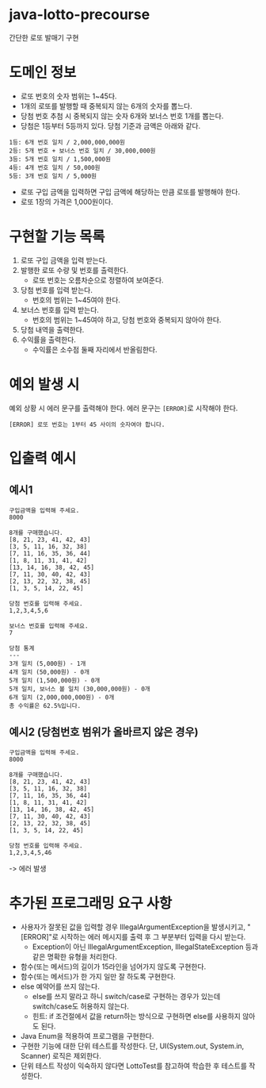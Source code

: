 # java-lotto-precourse
간단한 로또 발매기 구현

# 도메인 정보
* 로또 번호의 숫자 범위는 1~45다.
* 1개의 로또를 발행할 때 중복되지 않는 6개의 숫자를 뽑느다.
* 당첨 번호 추첨 시 중복되지 않는 숫자 6개와 보너스 번호 1개를 뽑는다.
* 당첨은 1등부터 5등까지 있다. 당첨 기준과 금액은 아래와 같다.
```
1등: 6개 번호 일치 / 2,000,000,000원
2등: 5개 번호 + 보너스 번호 일치 / 30,000,000원
3등: 5개 번호 일치 / 1,500,000원
4등: 4개 번호 일치 / 50,000원
5등: 3개 번호 일치 / 5,000원
```
* 로또 구입 금액을 입력하면 구입 금액에 해당하는 만큼 로또를 발행해야 한다.
* 로또 1장의 가격은 1,000원이다.

# 구현할 기능 목록
1. 로또 구입 금액을 입력 받는다.
2. 발행한 로또 수량 및 번호를 출력한다.
   * 로또 번호는 오름차순으로 정렬하여 보여준다.
3. 당첨 번호를 입력 받는다.
   * 번호의 범위는 1~45여야 한다.
4. 보너스 번호를 입력 받는다.
   * 번호의 범위는 1~45여야 하고, 당첨 번호와 중복되지 않아야 한다.
5. 당첨 내역을 출력한다.
6. 수익률을 출력한다.
   * 수익률은 소수점 둘째 자리에서 반올림한다.
   
# 예외 발생 시
예외 상황 시 에러 문구를 출력해야 한다. 에러 문구는 `[ERROR]`로 시작해야 한다.
```
[ERROR] 로또 번호는 1부터 45 사이의 숫자여야 합니다.
```

# 입출력 예시
## 예시1
```
구입금액을 입력해 주세요.
8000

8개를 구매했습니다.
[8, 21, 23, 41, 42, 43] 
[3, 5, 11, 16, 32, 38] 
[7, 11, 16, 35, 36, 44] 
[1, 8, 11, 31, 41, 42] 
[13, 14, 16, 38, 42, 45] 
[7, 11, 30, 40, 42, 43] 
[2, 13, 22, 32, 38, 45] 
[1, 3, 5, 14, 22, 45]

당첨 번호를 입력해 주세요.
1,2,3,4,5,6

보너스 번호를 입력해 주세요.
7

당첨 통계
---
3개 일치 (5,000원) - 1개
4개 일치 (50,000원) - 0개
5개 일치 (1,500,000원) - 0개
5개 일치, 보너스 볼 일치 (30,000,000원) - 0개
6개 일치 (2,000,000,000원) - 0개
총 수익률은 62.5%입니다.
```

## 예시2 (당첨번호 범위가 올바르지 않은 경우)
```
구입금액을 입력해 주세요.
8000

8개를 구매했습니다.
[8, 21, 23, 41, 42, 43] 
[3, 5, 11, 16, 32, 38] 
[7, 11, 16, 35, 36, 44] 
[1, 8, 11, 31, 41, 42] 
[13, 14, 16, 38, 42, 45] 
[7, 11, 30, 40, 42, 43] 
[2, 13, 22, 32, 38, 45] 
[1, 3, 5, 14, 22, 45]

당첨 번호를 입력해 주세요.
1,2,3,4,5,46
```
-> 에러 발생

# 추가된 프로그래밍 요구 사항
* 사용자가 잘못된 값을 입력할 경우 IllegalArgumentException을 발생시키고, "[ERROR]"로 시작하는 에러 메시지를 출력 후 그 부분부터 입력을 다시 받는다.
  * Exception이 아닌 IllegalArgumentException, IllegalStateException 등과 같은 명확한 유형을 처리한다.
* 함수(또는 메서드)의 길이가 15라인을 넘어가지 않도록 구현한다.
* 함수(또는 메서드)가 한 가지 일만 잘 하도록 구현한다.
* else 예약어를 쓰지 않는다.
  * else를 쓰지 말라고 하니 switch/case로 구현하는 경우가 있는데 switch/case도 허용하지 않는다.
  * 힌트: if 조건절에서 값을 return하는 방식으로 구현하면 else를 사용하지 않아도 된다.
* Java Enum을 적용하여 프로그램을 구현한다.
* 구현한 기능에 대한 단위 테스트를 작성한다. 단, UI(System.out, System.in, Scanner) 로직은 제외한다.
* 단위 테스트 작성이 익숙하지 않다면 LottoTest를 참고하여 학습한 후 테스트를 작성한다.